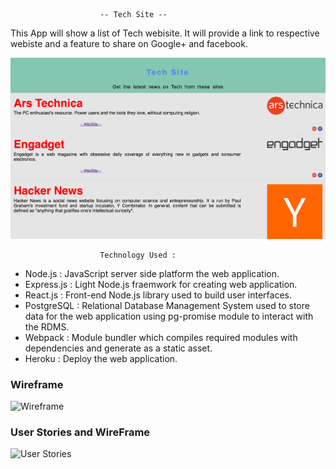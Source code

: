                         -- Tech Site --

This App will show a list of Tech webisite. It will provide a link 
to respective webiste and a feature to share on Google+ and facebook.

![App ScreenShot](./src/components/Images/AppScreenShot.png?raw=true "Tech Site")

                        Technology Used :
- Node.js : JavaScript server side platform the web application.
- Express.js : Light Node.js fraemwork for creating web application.
- React.js : Front-end Node.js library used to build user interfaces.
- PostgreSQL : Relational Database Management System used to store data for the web application
  using pg-promise module to interact with the RDMS.
- Webpack : Module bundler which compiles required modules with dependencies and generate as a 
  static asset.
- Heroku : Deploy the web application.  



### Wireframe
![Wireframe](https://wireframe.cc/UKME7t)

### User Stories and WireFrame
![User Stories](https://git.generalassemb.ly/wdi-nyc-60/project-4/issues/46)

